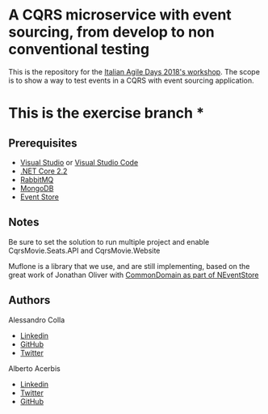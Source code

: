 # A CQRS microservice with event sourcing, from develop to non conventional testing
This is the repository for the [Italian Agile Days 2018's workshop](https://www.agileday.it).
The scope is to show a way to test events in a CQRS with event sourcing application.

# This is the exercise branch *

## Prerequisites
* [Visual Studio](https://visualstudio.microsoft.com/downloads/) or [Visual Studio Code](https://code.visualstudio.com/)
* [.NET Core 2.2](https://www.microsoft.com/net/download)
* [RabbitMQ](https://www.rabbitmq.com "RabbitMQ's Homepage")
* [MongoDB](https://www.mongodb.com "MongoDB's Homepage")
* [Event Store](https://eventstore.org "Event store's Homepage")

## Notes
Be sure to set the solution to run multiple project and enable CqrsMovie.Seats.API and CqrsMovie.Website

Muflone is a library that we use, and are still implementing, based on the great work of Jonathan Oliver with [CommonDomain as part of NEventStore](https://github.com/NEventStore/NEventStore)

## Authors
Alessandro Colla
* [Linkedin](https://www.linkedin.com/in/alessandrocolla/)
* [GitHub](https://github.com/iridio)
* [Twitter](https://twitter.com/collaalessandro)

Alberto Acerbis
* [Linkedin](https://www.linkedin.com/in/aacerbis/)
* [Twitter](https://www.twitter.com/aacerbis)
* [GitHub](https://github.com/AlbertoAcerbis)
